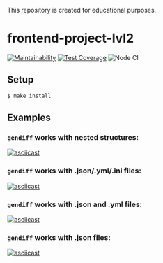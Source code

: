 This repository is created for educational purposes.

# frontend-project-lvl2

[![Maintainability](https://api.codeclimate.com/v1/badges/93a94c70e4c736216832/maintainability)](https://codeclimate.com/github/philosatom/frontend-project-lvl2/maintainability)
[![Test Coverage](https://api.codeclimate.com/v1/badges/93a94c70e4c736216832/test_coverage)](https://codeclimate.com/github/philosatom/frontend-project-lvl2/test_coverage)
![Node CI](https://github.com/philosatom/frontend-project-lvl2/workflows/Node%20CI/badge.svg)

## Setup
```sh
$ make install
```

## Examples
### `gendiff` works with nested structures:
[![asciicast](https://asciinema.org/a/351071.svg)](https://asciinema.org/a/351071)
### `gendiff` works with .json/.yml/.ini files:
[![asciicast](https://asciinema.org/a/350843.svg)](https://asciinema.org/a/350843)
### `gendiff` works with .json and .yml files:
[![asciicast](https://asciinema.org/a/350817.svg)](https://asciinema.org/a/350817)
### `gendiff` works with .json files:
[![asciicast](https://asciinema.org/a/350585.svg)](https://asciinema.org/a/350585)
